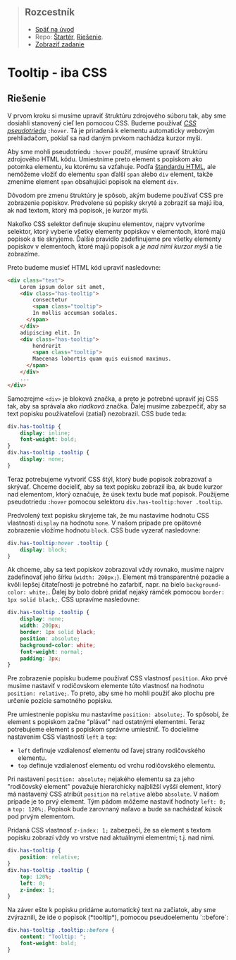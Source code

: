 <div class="hidden">

> ## Rozcestník
> - [Späť na úvod](../../README.md)
> - Repo: [Štartér](/../../tree/main/css/tooltip), [Riešenie](/../../tree/solution/css/tooltip).
> - [Zobraziť zadanie](zadanie.md)

# Tooltip - iba CSS

</div>

## Riešenie

V prvom kroku si musíme upraviť štruktúru zdrojového súboru tak, aby sme dosiahli stanovený cieľ len pomocou CSS. Budeme používať [*CSS pseudotriedu*](https://www.w3schools.com/css/css_pseudo_classes.asp) `:hover`. Tá je priradená k elementu automaticky webovým prehliadačom, pokiaľ sa nad daným prvkom nachádza kurzor myši. 

Aby sme mohli pseudotriedu `:hover` použiť, musíme upraviť štruktúru zdrojového HTML kódu. Umiestnime preto element s popiskom ako potomka elementu, ku ktorému sa vzťahuje. Podľa [štandardu HTML](https://html.spec.whatwg.org/multipage/text-level-semantics.html#the-span-element), ale nemôžeme vložiť do elementu `span` ďalší `span` alebo `div` element, takže zmeníme element `span` obsahujúci popisok na element `div`.

Dôvodom pre zmenu štruktúry je spôsob, akým budeme používať CSS pre zobrazenie popiskov. Predvolene sú popisky skryté a zobraziť sa majú iba, ak nad textom, ktorý má popisok, je kurzor myši. 

Nakoľko CSS selektor definuje skupinu elementov, najprv vytvoríme selektor, ktorý vyberie všetky elementy popiskov v elementoch, ktoré majú popisok a tie skryjeme. Ďalšie pravidlo zadefinujeme pre všetky elementy popiskov v elementoch, ktoré majú popisok a *je nad nimi kurzor myši* a tie zobrazíme.

Preto budeme musieť HTML kód upraviť nasledovne:

```html
<div class="text">
    Lorem ipsum dolor sit amet,
    <div class="has-tooltip">
        consectetur
        <span class="tooltip">
        In mollis accumsan sodales.
      </span>
    </div>
    adipiscing elit. In
    <div class="has-tooltip">
        hendrerit
        <span class="tooltip">
        Maecenas lobortis quam quis euismod maximus.
      </span>
    </div>
    ... 
</div>
```

Samozrejme `<div>` je bloková značka, a preto je potrebné upraviť jej CSS tak, aby sa správala ako *riadková* značka. Ďalej musíme zabezpečiť, aby sa text popisku používateľovi (zatiaľ) nezobrazil. CSS bude teda:

```css
div.has-tooltip {
    display: inline;
    font-weight: bold;
}
div.has-tooltip .tooltip {
    display: none;
}
```

Teraz potrebujeme vytvoriť CSS štýl, ktorý bude popisok zobrazovať a skrývať. Chceme docieliť, aby sa text popisku zobrazil iba, ak bude kurzor nad elementom, ktorý označuje, že úsek textu bude mať popisok. Použijeme pseudotriedu `:hover` pomocou selektoru `div.has-tooltip:hover .tooltip`.

Predvolený text popisku skryjeme tak, že mu nastavíme hodnotu CSS vlastnosti `display` na hodnotu `none`. V našom prípade pre opätovné zobrazenie vložíme hodnotu `block`. CSS bude vyzerať nasledovne:

```css
div.has-tooltip:hover .tooltip {
    display: block;
}
```

Ak chceme, aby sa text popiskov zobrazoval vždy rovnako, musíme najprv zadefinovať jeho šírku (`width: 200px;`). Element má transparentné pozadie a kvôli lepšej čitateľnosti je potrebné ho zafarbiť, napr. na bielo `background-color: white;`. Ďalej by bolo dobré pridať nejaký rámček pomocou `border: 1px solid black;`. CSS upravíme nasledovne:

```css
div.has-tooltip .tooltip {
    display: none;
    width: 200px;
    border: 1px solid black;
    position: absolute;
    background-color: white;
    font-weight: normal;
    padding: 3px;
}
```

Pre zobrazenie popisku budeme používať CSS vlastnosť `position`. Ako prvé musíme nastaviť v rodičovskom elemente túto vlastnosť na hodnotu `position: relative;`. To preto, aby sme ho mohli použiť ako plochu pre určenie pozície samotného popisku.

Pre umiestnenie popisku mu nastavíme `position: absolute;`. To spôsobí, že element s&nbsp;popiskom začne "plávať" nad ostatnými elementmi. Teraz potrebujeme element s&nbsp;popiskom správne umiestniť. To docielime nastavením CSS vlastností `left` a `top`:

- `left` definuje vzdialenosť elementu od ľavej strany rodičovského elementu. 
- `top` definuje vzdialenosť elementu od vrchu rodičovského elementu.

Pri nastavení `position: absolute;` nejakého elementu sa za jeho "rodičovský element" považuje hierarchicky najbližší vyšší element, ktorý má nastavený CSS atribút `position` na `relative` alebo `absolute`. V našom prípade je to prvý element. Tým pádom môžeme nastaviť hodnoty `left: 0;` a `top: 120%;`. Popisok bude zarovnaný naľavo a bude sa nachádzať kúsok pod prvým elementom.

Pridaná CSS vlastnosť `z-index: 1;` zabezpečí, že sa element s textom popisku zobrazí vždy vo vrstve nad aktuálnymi elementmi; t.j. nad nimi.
<div class="end">

```css
div.has-tooltip {
    position: relative;
}
div.has-tooltip .tooltip {
    top: 120%;
    left: 0;
    z-index: 1;
}
```
</div>
Na záver ešte k popisku pridáme automatický text na začiatok, aby sme zvýraznili, že ide o popisok (*tooltip*), pomocou pseudoelementu `::before`:

```css
div.has-tooltip .tooltip::before {     
    content: "Tooltip: ";
    font-weight: bold;
}
```